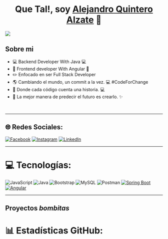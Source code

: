 <div align="center">
<h1 align="center">Que Tal!, soy <a href="https://www.instagram.com/soyalejoquinteroa/">Alejandro Quintero Alzate</a> 👋</h1>
</div>
<img src="https://turbologo.com/designs/41491042"> 

<h/>

## Sobre mi

- 💻 Backend Developer With Java 💻 
- 📲 Frontend developer With Angular 📲
- ✏️ Enfocado en ser Full Stack Developer
- 🌎 Cambiando el mundo, un commit a la vez. 💻 #CodeForChange
- 📝 Donde cada código cuenta una historia. 💻
- 💪 La mejor manera de predecir el futuro es crearlo. ✨

<br>

<hr/>

## 🌐 Redes Sociales:
[![Facebook](https://img.shields.io/badge/Facebook-%231877F2.svg?logo=Facebook&logoColor=white)](https://www.facebook.com/alejo.quinteroalzate) [![Instagram](https://img.shields.io/badge/Instagram-%23E4405F.svg?logo=Instagram&logoColor=white)](https://www.instagram.com/soyalejoquinteroa/) [![LinkedIn](https://img.shields.io/badge/LinkedIn-%230077B5.svg?logo=linkedin&logoColor=white)](https://www.linkedin.com/in/alejandro-quintero-3079451a6/) 

<hr/>

# 💻 Tecnologías:
![JavaScript](https://img.shields.io/badge/javascript-%23323330.svg?style=for-the-badge&logo=javascript&logoColor=%23F7DF1E) ![Java](https://img.shields.io/badge/java-%23ED8B00.svg?style=for-the-badge&logo=java&logoColor=white)  ![Bootstrap](https://img.shields.io/badge/bootstrap-%23563D7C.svg?style=for-the-badge&logo=bootstrap&logoColor=white) ![MySQL](https://img.shields.io/badge/mysql-%2300f.svg?style=for-the-badge&logo=mysql&logoColor=white)  ![Postman](https://img.shields.io/badge/Postman-FF6C37?style=for-the-badge&logo=postman&logoColor=white) [![Spring Boot](https://img.shields.io/badge/Spring_Boot-2.5.0-green.svg)](https://spring.io/projects/spring-boot) [![Angular](https://img.shields.io/badge/Angular-12-red.svg)](https://angular.io/)

<hr/>



## Proyectos *bombitas*


# 📊 Estadísticas GitHub:

